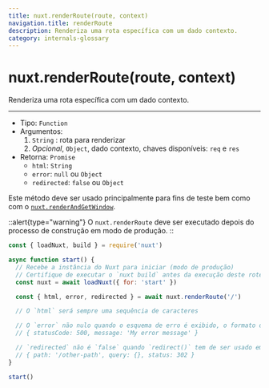 ```yaml
---
title: nuxt.renderRoute(route, context)
navigation.title: renderRoute
description: Renderiza uma rota específica com um dado contexto.
category: internals-glossary
---
```

# nuxt.renderRoute(route, context)

Renderiza uma rota específica com um dado contexto.

---

- Tipo: `Function`
- Argumentos:
  1. `String` : rota para renderizar
  2. _Opcional_, `Object`, dado contexto, chaves disponíveis: `req` e `res`
- Retorna: `Promise`
  - `html`: `String`
  - `error`: `null` ou `Object`
  - `redirected`: `false` ou `Object`

Este método deve ser usado principalmente para fins de teste bem como com o [`nuxt.renderAndGetWindow`](/docs/internals-glossary/nuxt-render-and-get-window).

::alert{type="warning"}
O `nuxt.renderRoute` deve ser executado depois do processo de construção em modo de produção.
::

```js
const { loadNuxt, build } = require('nuxt')

async function start() {
  // Recebe a instância do Nuxt para iniciar (modo de produção)
  // Certifique de executar o `nuxt build` antes da execução deste roteiro
  const nuxt = await loadNuxt({ for: 'start' })

  const { html, error, redirected } = await nuxt.renderRoute('/')

  // O `html` será sempre uma sequência de caracteres

  // O `error` não nulo quando o esquema de erro é exibido, o formato do erro é:
  // { statusCode: 500, message: 'My error message' }

  // `redirected` não é `false` quando `redirect()` tem de ser usado em `asyncData()` ou em `fetch()`
  // { path: '/other-path', query: {}, status: 302 }
}

start()
```

